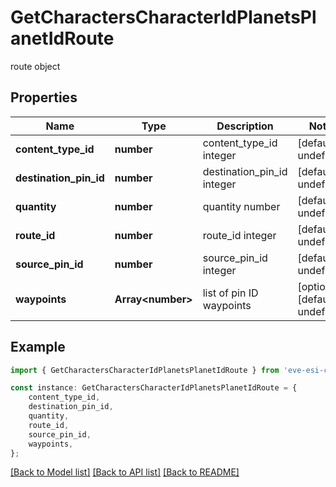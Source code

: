 # GetCharactersCharacterIdPlanetsPlanetIdRoute

route object

## Properties

Name | Type | Description | Notes
------------ | ------------- | ------------- | -------------
**content_type_id** | **number** | content_type_id integer | [default to undefined]
**destination_pin_id** | **number** | destination_pin_id integer | [default to undefined]
**quantity** | **number** | quantity number | [default to undefined]
**route_id** | **number** | route_id integer | [default to undefined]
**source_pin_id** | **number** | source_pin_id integer | [default to undefined]
**waypoints** | **Array&lt;number&gt;** | list of pin ID waypoints | [optional] [default to undefined]

## Example

```typescript
import { GetCharactersCharacterIdPlanetsPlanetIdRoute } from 'eve-esi-client-ts';

const instance: GetCharactersCharacterIdPlanetsPlanetIdRoute = {
    content_type_id,
    destination_pin_id,
    quantity,
    route_id,
    source_pin_id,
    waypoints,
};
```

[[Back to Model list]](../README.md#documentation-for-models) [[Back to API list]](../README.md#documentation-for-api-endpoints) [[Back to README]](../README.md)
